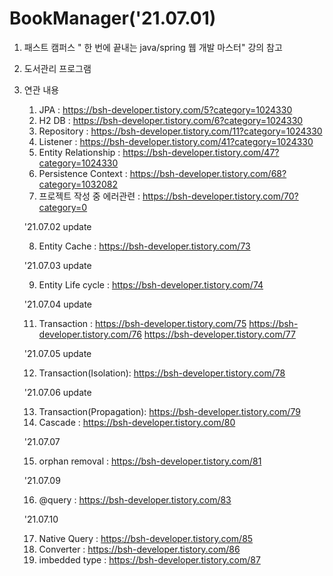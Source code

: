 # BookManager('21.07.01)
1. 패스트 캠퍼스 " 한 번에 끝내는 java/spring 웹 개발 마스터" 강의 참고
2. 도서관리 프로그램
3. 연관 내용
   1) JPA : https://bsh-developer.tistory.com/5?category=1024330
   2) H2 DB : https://bsh-developer.tistory.com/6?category=1024330
   3) Repository : https://bsh-developer.tistory.com/11?category=1024330
   4) Listener : https://bsh-developer.tistory.com/41?category=1024330
   5) Entity Relationship : https://bsh-developer.tistory.com/47?category=1024330
   6) Persistence Context : https://bsh-developer.tistory.com/68?category=1032082
   7) 프로젝트 작성 중 에러관련 : https://bsh-developer.tistory.com/70?category=0
   
   '21.07.02 update
   
   8) Entity Cache : https://bsh-developer.tistory.com/73
   
   '21.07.03 update
   
   9) Entity Life cycle : https://bsh-developer.tistory.com/74

   '21.07.04 update
   
   11) Transaction : https://bsh-developer.tistory.com/75
                     https://bsh-developer.tistory.com/76
                     https://bsh-developer.tistory.com/77
                     
   '21.07.05 update
   
   12) Transaction(Isolation): https://bsh-developer.tistory.com/78

   '21.07.06 update
   
   13) Transaction(Propagation): https://bsh-developer.tistory.com/79
   14) Cascade : https://bsh-developer.tistory.com/80


   '21.07.07
   
   15) orphan removal : https://bsh-developer.tistory.com/81

   '21.07.09
   
   16) @query : https://bsh-developer.tistory.com/83

   '21.07.10
   
   17) Native Query : https://bsh-developer.tistory.com/85
   18) Converter : https://bsh-developer.tistory.com/86
   19) imbedded type : https://bsh-developer.tistory.com/87
                     
 
